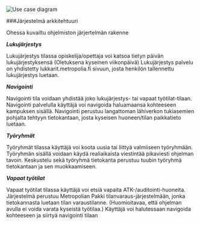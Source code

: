 


![Use case diagram](http://users.metropolia.fi/~arttusp/Pyramidi.png)

###Järjestelmä arkkitehtuuri

Ohessa kuvailtu ohjelmiston järjertelmän rakenne

***Lukujärjestys***



Lukujärjestys tilassa opiskelija/opettaja voi katsoa tietyn päivän lukujärjestyksensä (Oletuksena kyseinen viikonpäivä)
Lukujärjestys palvelu on yhdistetty lukkarit.metropolia.fi sivuun, josta henkilön tallennettu lukujärjestys luetaan.

***Navigointi***


Navigointi tila voidaan yhdistää joko lukujärjestys- tai vapaat työtilat-tilaan. Navigointi palvelulla käyttäjä voi navigoida haluamaansa
kohteeseen kampuksen sisällä. Navigointi perustuu langattoman lähiverkon tukiasemien pohjalta tehtyyn tietokantaan, josta kyseisen huoneen/tilan
paikkatieto luetaan.


***Työryhmät***


Työryhmät tilassa käyttäjä voi koota uusia tai liittyä valmiiseen työryhmään. Työryhmän sisällä voidaan käydä realiaikaista viestintää 
pikaviesti ohjelman tavoin. Keskustelu sekä työryhmä tietokanta perustuu tuubin työryhmä tietokantaan ja sen muokkaamiseen.

***Vapaat työtilat***



Vapaat työtilat tilassa käyttäjä voi etsiä vapaita ATK-/auditointi-huoneita. Järjestelmä perustuu Metropolian Pakki tilanvaraus-järjestelmään,
jonka tietokannasta luetaan tilan varaustilanne. (Huomioitavaa, että ohjelman avulla ei voida varata kyseistä työtilaa.)
Käyttäjä voi halutessaan navigoida kohteeseen ja siirtyä navigointi tilaan
